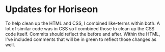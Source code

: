 <h1>Updates for Horiseon</h1>

<p>To help clean up the HTML and CSS, I combined like-terms within both. A lot of similar code was in CSS so I combined those to clean up the CSS code itself. Commits should reflect the before and after. Within the HTML, I've included comments that will be in green to reflect those changes as well.</p>

<img src="assets/images/screenshot-for-readme.jpg" alt="">